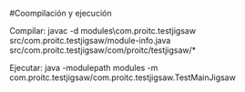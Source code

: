 #Coompilación y ejecución

Compilar:
javac -d modules\com.proitc.testjigsaw src/com.proitc.testjigsaw/module-info.java src/com.proitc.testjigsaw/com/proitc/testjigsaw/*

Ejecutar:
java -modulepath modules -m com.proitc.testjigsaw/com.proitc.testjigsaw.TestMainJigsaw
